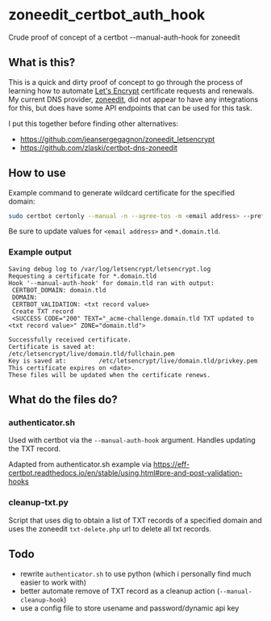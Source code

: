 # zoneedit_certbot_auth_hook
Crude proof of concept of a certbot --manual-auth-hook for zoneedit

## What is this?

This is a quick and dirty proof of concept to go through the process of learning how to automate [Let's Encrypt](https://letsencrypt.org/) certificate requests and renewals. My current DNS provider, [zoneedit](https://www.zoneedit.com/), did not appear to have any integrations for this, but does have some API endpoints that can be used for this task.

I put this together before finding other alternatives:

* https://github.com/jeansergegagnon/zoneedit_letsencrypt
* https://github.com/zlaski/certbot-dns-zoneedit


## How to use

Example command to generate wildcard certificate for the specified domain:

```sh
sudo certbot certonly --manual -n --agree-tos -m <email address> --preferred-challenges=dns --manual-auth-hook /path/to/authenticator.sh -d *.domain.tld
```

Be sure to update values for `<email address>` and `*.domain.tld`.

### Example output

```
Saving debug log to /var/log/letsencrypt/letsencrypt.log
Requesting a certificate for *.domain.tld
Hook '--manual-auth-hook' for domain.tld ran with output:
 CERTBOT_DOMAIN: domain.tld
 DOMAIN:
 CERTBOT_VALIDATION: <txt record value>
 Create TXT record
 <SUCCESS CODE="200" TEXT="_acme-challenge.domain.tld TXT updated to <txt record value>" ZONE="domain.tld">

Successfully received certificate.
Certificate is saved at: /etc/letsencrypt/live/domain.tld/fullchain.pem
Key is saved at:         /etc/letsencrypt/live/domain.tld/privkey.pem
This certificate expires on <date>.
These files will be updated when the certificate renews.
```

## What do the files do?

### authenticator.sh

Used with certbot via the `--manual-auth-hook` argument. Handles updating the TXT record.

Adapted from authenticator.sh example via https://eff-certbot.readthedocs.io/en/stable/using.html#pre-and-post-validation-hooks

### cleanup-txt.py

Script that uses dig to obtain a list of TXT records of a specified domain and uses the zoneedit `txt-delete.php` url to delete all txt records.

## Todo

* rewrite `authenticator.sh` to use python (which i personally find much easier to work with)
* better automate remove of TXT record as a cleanup action (`--manual-cleanup-hook`)
* use a config file to store usename and password/dynamic api key